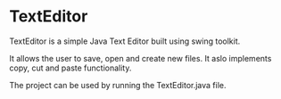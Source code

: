 # TextEditor
TextEditor is a simple Java Text Editor built using swing toolkit. 

It allows the user to save, open and create new files. It aslo implements copy, cut and paste functionality. 

The project can be used by running the TextEditor.java file. 
